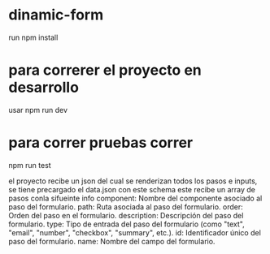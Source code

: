 # dinamic-form
run npm install
# para correrer el proyecto en desarrollo
usar npm run dev
# para correr pruebas correr
npm run test

el proyecto recibe un json del cual se renderizan todos los pasos e inputs, se tiene precargado el data.json con este schema
este recibe un array de pasos conla sifueinte info
component: Nombre del componente asociado al paso del formulario.
path: Ruta asociada al paso del formulario.
order: Orden del paso en el formulario.
description: Descripción del paso del formulario.
type: Tipo de entrada del paso del formulario (como "text", "email", "number", "checkbox", "summary", etc.).
id: Identificador único del paso del formulario.
name: Nombre del campo del formulario.
